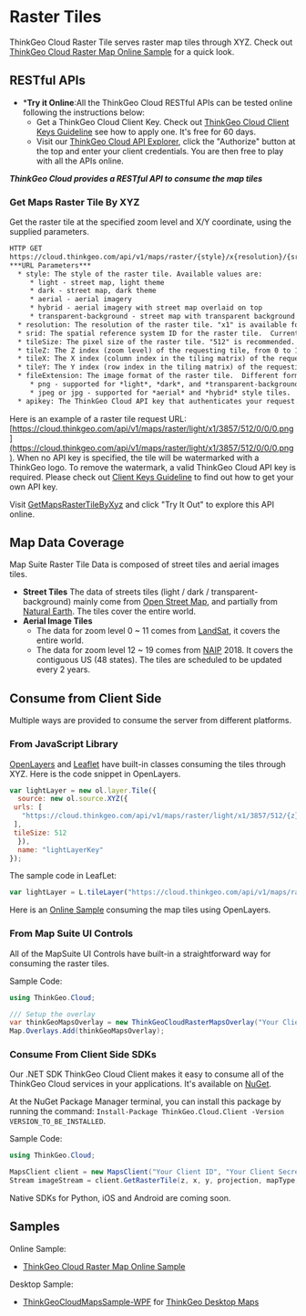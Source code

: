 # Raster Tiles

ThinkGeo Cloud Raster Tile serves raster map tiles through XYZ. Check out [ThinkGeo Cloud Raster Map Online Sample](https://samples.thinkgeo.com/thinkgeo-cloud/maps/xyz/) for a quick look.

## RESTful APIs

* ***Try it Online**:All the ThinkGeo Cloud RESTful APIs can be tested online following the instructions below:
  * Get a ThinkGeo Cloud Client Key. Check out [ThinkGeo Cloud Client Keys Guideline](../client-keys.md) see how to apply one. It's free for 60 days.
  * Visit our [ThinkGeo Cloud API Explorer](https://cloud.thinkgeo.com/help/), click the "Authorize" button at the top and enter your client credentials. You are then free to play with all the APIs online.

***ThinkGeo Cloud provides a RESTful API to consume the map tiles***

### Get Maps Raster Tile By XYZ

Get the raster tile at the specified zoom level and X/Y coordinate, using the supplied parameters.

```html
HTTP GET
https://cloud.thinkgeo.com/api/v1/maps/raster/{style}/x{resolution}/{srid}/{tileSize}/{tileZ}/{tileX}/{tileY}.{fileExtension}?apikey={key}
***URL Parameters***
  * style: The style of the raster tile. Available values are:
     * light - street map, light theme
     * dark - street map, dark theme
     * aerial - aerial imagery
     * hybrid - aerial imagery with street map overlaid on top
     * transparent-background - street map with transparent background
  * resolution: The resolution of the raster tile. "x1" is available for all sizes, while "x2" is supported in certain scenarios.  "x1" is intended for display on a regular 72-96 DPI laptop or desktop monitor, while "x2" is for high-DPI displays such as mobile phones and tablets.  When you request an "x2" tile, the server will double the size of the image while rendering the same geographic area.  So if you request an "x2" tile at size 512, the server will return you a 1024x1024 image.
  * srid: The spatial reference system ID for the raster tile.  Currently only "3857" (Spherical Mercator) is supported.
  * tileSize: The pixel size of the raster tile. "512" is recommended. "256" is also supported.
  * tileZ: The Z index (zoom level) of the requesting tile, from 0 to 19. Zoom Level 0 is the highest zoom level with the entire world in one single tile.  Each zoom level *z* has 4*z* tiles for the entire world. The greater the z value, the closer to the Earth's surface the current zoom level is.
  * tileX: The X index (column index in the tiling matrix) of the requesting tile. Valid range is between 0 and 4*z* for each given zoom level *z*.
  * tileY: The Y index (row index in the tiling matrix) of the requesting tile. Valid range is between 0 and 4*z* for each given zoom level *z*.
  * fileExtension: The image format of the raster tile.  Different formats are available depending on the tile style you have requested, as follows:
     * png - supported for *light*, *dark*, and *transparent-background* style tiles.
     * jpeg or jpg - supported for *aerial* and *hybrid* style tiles.
  * apikey: The ThinkGeo Cloud API key that authenticates your request.
```

Here is an example of a raster tile request URL: [https://cloud.thinkgeo.com/api/v1/maps/raster/light/x1/3857/512/0/0/0.png](https://cloud.thinkgeo.com/api/v1/maps/raster/light/x1/3857/512/0/0/0.png).  When no API key is specified, the tile will be watermarked with a ThinkGeo logo.  To remove the watermark, a valid ThinkGeo Cloud API key is required. Please check out [Client Keys Guideline](../client-keys.md) to find out how to get your own API key.

Visit [GetMapsRasterTileByXyz](https://cloud.thinkgeo.com/help/#/MapsRasterTiles/GetMapsRasterTileByXyzV1) and click "Try It Out" to explore this API online.

## Map Data Coverage

Map Suite Raster Tile Data is composed of street tiles and aerial images tiles.

* **Street Tiles** The data of streets tiles (light / dark / transparent-background) mainly come from [Open Street Map](https://www.openstreetmap.org), and partially from [Natural Earth](https:/www.naturalearthdata.com/). The tiles cover the entire world. 
* **Aerial Image Tiles**
  * The data for zoom level 0 ~ 11 comes from [LandSat](https://www.usgs.gov/land-resources/nlilandsat), it covers the entire world.
  * The data for zoom level 12 ~ 19 comes from [NAIP](https://www.fsa.usda.govprograms-and-services/aerial-photography/imagery-programs/naip-imagery/index) 2018. It covers the contiguous US (48 states). The tiles are scheduled to be updated every 2 years.

## Consume from Client Side

Multiple ways are provided to consume the server from different platforms.

### From JavaScript Library

[OpenLayers](https://openlayers.org/) and [Leaflet](https://leafletjs.com/) have built-in classes consuming the tiles through XYZ. Here is the code snippet in OpenLayers.

```javascript
var lightLayer = new ol.layer.Tile({
  source: new ol.source.XYZ({
 urls: [
   "https://cloud.thinkgeo.com/api/v1/maps/raster/light/x1/3857/512/{z}/{x}/{y}.png?apikey=yourkey",
 ],
 tileSize: 512
  }),
  name: "lightLayerKey"
});
```

The sample code in LeafLet:

```javascript
var lightLayer = L.tileLayer("https://cloud.thinkgeo.com/api/v1/maps/raster/light/x1/3857/512/{z}/{x}/{y}.png?apikey=yourkey");
```

Here is an [Online Sample](https://samples.thinkgeo.com/thinkgeo-cloud/maps/xyz/) consuming the map tiles using OpenLayers.

### From Map Suite UI Controls

All of the MapSuite UI Controls have built-in a straightforward way for consuming the raster tiles.

Sample Code:

```csharp
using ThinkGeo.Cloud;

/// Setup the overlay
var thinkGeoMapsOverlay = new ThinkGeoCloudRasterMapsOverlay("Your Client ID", "Your Client Secret");
Map.Overlays.Add(thinkGeoMapsOverlay);
```

### Consume From Client Side SDKs

Our .NET SDK ThinkGeo Cloud Client makes it easy to consume all of the ThinkGeo Cloud services in your applications. It's available on [NuGet](https://www.nuget.org/packages/ThinkGeo.Cloud.Client).

At the NuGet Package Manager terminal, you can install this package by running the command: `Install-Package ThinkGeo.Cloud.Client -Version VERSION_TO_BE_INSTALLED`.

Sample Code:

```csharp
using ThinkGeo.Cloud;

MapsClient client = new MapsClient("Your Client ID", "Your Client Secret");
Stream imageStream = client.GetRasterTile(z, x, y, projection, mapType, tileSize, tileResolution);
```

Native SDKs for Python, iOS and Android are coming soon.

## Samples

Online Sample:

* [ThinkGeo Cloud Raster Map Online Sample](https://samples.thinkgeo.com/thinkgeo-cloud/maps/xyz/)

Desktop Sample:

* [ThinkGeoCloudMapsSample-WPF](https://gitlab.com/thinkgeo/public/thinkgeo-cloud-maps/-/tree/master/samples/wpf/ThinkGeoCloudMapsSample) for [ThinkGeo Desktop Maps](https://gitlab.com/thinkgeo/public/thinkgeo-desktop-maps)
